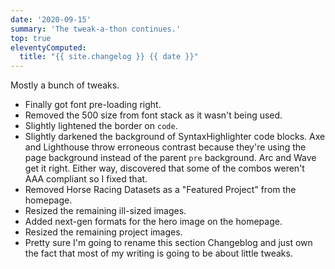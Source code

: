 ```yaml
---
date: '2020-09-15'
summary: 'The tweak-a-thon continues.'
top: true
eleventyComputed:
  title: "{{ site.changelog }} {{ date }}"
---
```


Mostly a bunch of tweaks.
* Finally got font pre-loading right.
* Removed the 500 size from font stack as it wasn't being used.
* Slightly lightened the border on <code>code</code>.
* Slightly darkened the background of SyntaxHighlighter code blocks. Axe and Lighthouse throw erroneous contrast because they're using the page background instead of the parent <code>pre</code> background. Arc and Wave get it right. Either way, discovered that some of the combos weren't AAA compliant so I fixed that.
* Removed Horse Racing Datasets as a "Featured Project" from the homepage.
* Resized the remaining ill-sized images.
* Added next-gen formats for the hero image on the homepage.
* Resized the remaining project images.
* Pretty sure I'm going to rename this section Changeblog and just own the fact that most of my writing is going to be about little tweaks.
